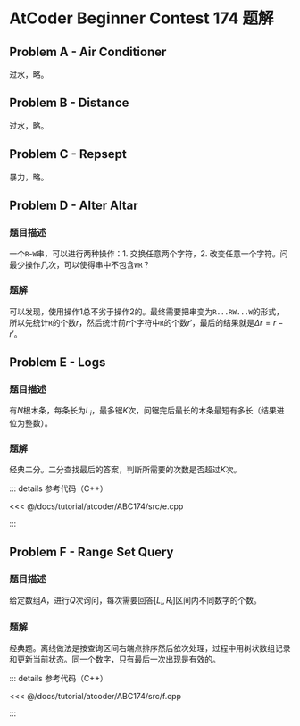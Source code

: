 # AtCoder Beginner Contest 174 题解

## Problem A - Air Conditioner

过水，略。

## Problem B - Distance

过水，略。

## Problem C - Repsept

暴力，略。

## Problem D - Alter Altar

### 题目描述

一个`R`-`W`串，可以进行两种操作：1. 交换任意两个字符，2. 改变任意一个字符。问最少操作几次，可以使得串中不包含`WR`？

### 题解

可以发现，使用操作1总不劣于操作2的。最终需要把串变为`R...RW...W`的形式，所以先统计`R`的个数$r$，然后统计前$r$个字符中`R`的个数$r'$，最后的结果就是$\Delta r=r-r'$。

## Problem E - Logs

### 题目描述

有$N$根木条，每条长为$L_i$，最多锯$K$次，问锯完后最长的木条最短有多长（结果进位为整数）。

### 题解

经典二分。二分查找最后的答案，判断所需要的次数是否超过$K$次。

::: details 参考代码（C++）

<<< @/docs/tutorial/atcoder/ABC174/src/e.cpp

:::

## Problem F - Range Set Query

### 题目描述

给定数组$A$，进行$Q$次询问，每次需要回答$[L_i,R_i]$区间内不同数字的个数。

### 题解

经典题。离线做法是按查询区间右端点排序然后依次处理，过程中用树状数组记录和更新当前状态。同一个数字，只有最后一次出现是有效的。

::: details 参考代码（C++）

<<< @/docs/tutorial/atcoder/ABC174/src/f.cpp

:::

<Utterances />
